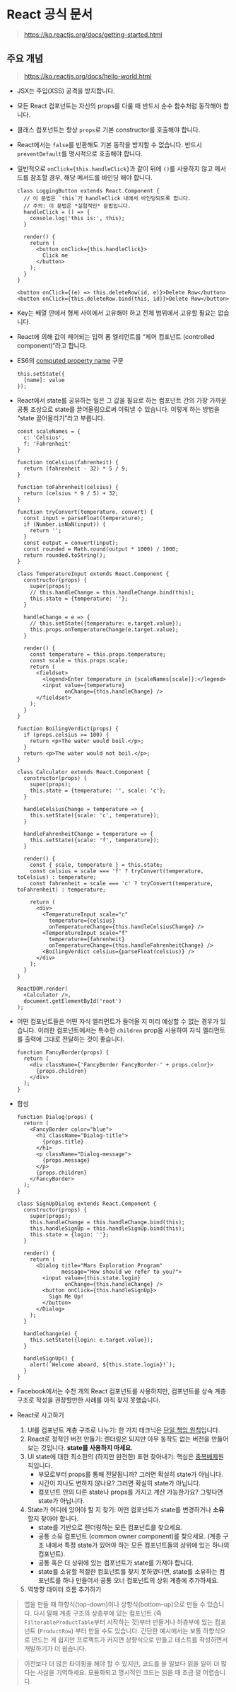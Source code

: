 # React 공식 문서

> https://ko.reactjs.org/docs/getting-started.html

## 주요 개념

> https://ko.reactjs.org/docs/hello-world.html

- JSX는 주입(XSS) 공격을 방지합니다.
- 모든 React 컴포넌트는 자신의 props를 다룰 때 반드시 순수 함수처럼 동작해야 합니다.
- 클래스 컴포넌트는 항상 `props`로 기본 constructor를 호출해야 합니다.
- React에서는 `false`를 반환해도 기본 동작을 방지할 수 없습니다. 반드시 `preventDefault`를 명시적으로 호출해야 합니다.
- 일반적으로 `onClick={this.handleClick}`과 같이 뒤에 `()`를 사용하지 않고 메서드를 참조할 경우, 해당 메서드를 바인딩 해야 합니다.

  ```react
  class LoggingButton extends React.Component {
    // 이 문법은 `this`가 handleClick 내에서 바인딩되도록 합니다.
    // 주의: 이 문법은 *실험적인* 문법입니다.
    handleClick = () => {
      console.log('this is:', this);
    }
  
    render() {
      return (
        <button onClick={this.handleClick}>
          Click me
        </button>
      );
    }
  }
  ```

  ```react
  <button onClick={(e) => this.deleteRow(id, e)}>Delete Row</button>
  <button onClick={this.deleteRow.bind(this, id)}>Delete Row</button>
  ```

- Key는 배열 안에서 형제 사이에서 고유해야 하고 전체 범위에서 고유할 필요는 없습니다.
- React에 의해 값이 제어되는 입력 폼 엘리먼트를 “제어 컴포넌트 (controlled component)“라고 합니다.
- ES6의 [computed property name](https://developer.mozilla.org/ko/docs/Web/JavaScript/Reference/Operators/Object_initializer#속성_계산명) 구문

  ```react
  this.setState({
    [name]: value
  });
  ```

- React에서 state를 공유하는 일은 그 값을 필요로 하는 컴포넌트 간의 가장 가까운 공통 조상으로 state를 끌어올림으로써 이뤄낼 수 있습니다. 이렇게 하는 방법을 “state 끌어올리기”라고 부릅니다.

  ```react
  const scaleNames = {
    c: 'Celsius',
    f: 'Fahrenheit'
  }
    
  function toCelsius(fahrenheit) {
    return (fahrenheit - 32) * 5 / 9;
  }
  
  function toFahrenheit(celsius) {
    return (celsius * 9 / 5) + 32;
  }
  
  function tryConvert(temperature, convert) {
    const input = parseFloat(temperature);
    if (Number.isNaN(input)) {
      return '';
    }
    const output = convert(input);
    const rounded = Math.round(output * 1000) / 1000;
    return rounded.toString();
  }
  
  class TemperatureInput extends React.Component {
    constructor(props) {
      super(props);
      // this.handleChange = this.handleChange.bind(this);
      this.state = {temperature: ''};
    }
  
    handleChange = e => {
      // this.setState({temperature: e.target.value});
      this.props.onTemperatureChange(e.target.value);
    }
  
    render() {
      const temperature = this.props.temperature;
      const scale = this.props.scale;
      return (
        <fieldset>
          <legend>Enter temperature in {scaleNames[scale]}:</legend>
          <input value={temperature}
                 onChange={this.handleChange} />
        </fieldset>
      );
    }
  }
  
  function BoilingVerdict(props) {
    if (props.celsius >= 100) {
      return <p>The water would boil.</p>;
    }
    return <p>The water would not boil.</p>;
  }
  
  class Calculator extends React.Component {
    constructor(props) {
      super(props);
      this.state = {temperature: '', scale: 'c'};
    }
    
    handleCelsiusChange = temperature => {
      this.setState({scale: 'c', temperature});
    }
    
    handleFahrenheitChange = temperature => {
      this.setState({scale: 'f', temperature});
    }
    
    render() {
      const { scale, temperature } = this.state;
      const celsius = scale === 'f' ? tryConvert(temperature, toCelsius) : temperature;
      const fahrenheit = scale === 'c' ? tryConvert(temperature, toFahrenheit) : temperature;
      
      return (
        <div>
          <TemperatureInput scale="c"
            temperature={celsius}
            onTemperatureChange={this.handleCelsiusChange} />
          <TemperatureInput scale="f"
            temperature={fahrenheit}
            onTemperatureChange={this.handleFahrenheitChange} />
          <BoilingVerdict celsius={parseFloat(celsius)} />
        </div>
      );
    }
  }
  
  ReactDOM.render(
    <Calculator />,
    document.getElementById('root')
  );
  
  ```

- 어떤 컴포넌트들은 어떤 자식 엘리먼트가 들어올 지 미리 예상할 수 없는 경우가 있습니다. 이러한 컴포넌트에서는 특수한 `children` prop을 사용하여 자식 엘리먼트를 출력에 그대로 전달하는 것이 좋습니다.

  ```react
  function FancyBorder(props) {
    return (
      <div className={'FancyBorder FancyBorder-' + props.color}>
        {props.children}
      </div>
    );
  }
  ```

- 합성

  ```react
  function Dialog(props) {
    return (
      <FancyBorder color="blue">
        <h1 className="Dialog-title">
          {props.title}
        </h1>
        <p className="Dialog-message">
          {props.message}
        </p>
        {props.children}
      </FancyBorder>
    );
  }
  
  class SignUpDialog extends React.Component {
    constructor(props) {
      super(props);
      this.handleChange = this.handleChange.bind(this);
      this.handleSignUp = this.handleSignUp.bind(this);
      this.state = {login: ''};
    }
  
    render() {
      return (
        <Dialog title="Mars Exploration Program"
                message="How should we refer to you?">
          <input value={this.state.login}
                 onChange={this.handleChange} />
          <button onClick={this.handleSignUp}>
            Sign Me Up!
          </button>
        </Dialog>
      );
    }
  
    handleChange(e) {
      this.setState({login: e.target.value});
    }
  
    handleSignUp() {
      alert(`Welcome aboard, ${this.state.login}!`);
    }
  }
  ```

- Facebook에서는 수천 개의 React 컴포넌트를 사용하지만, 컴포넌트를 상속 계층 구조로 작성을 권장할만한 사례를 아직 찾지 못했습니다.
- React로 사고하기

  1. UI를 컴포넌트 계층 구조로 나누기: 한 가지 테크닉은 [단일 책임 원칙](https://ko.wikipedia.org/wiki/단일_책임_원칙)입니다.
  2. React로 정적인 버전 만들기: 렌더링은 되지만 아무 동작도 없는 버전을 만들어보는 것입니다. **state를 사용하지 마세요**.
  3. UI state에 대한 최소한의 (하지만 완전한) 표현 찾아내기: 핵심은 [중복배제](https://en.wikipedia.org/wiki/Don't_repeat_yourself)원칙입니다.
     - 부모로부터 props를 통해 전달됩니까? 그러면 확실히 state가 아닙니다.
     - 시간이 지나도 변하지 않나요? 그러면 확실히 state가 아닙니다.
     - 컴포넌트 안의 다른 state나 props를 가지고 계산 가능한가요? 그렇다면 state가 아닙니다.
  4. State가 어디에 있어야 할 지 찾기: 어떤 컴포넌트가 state를 변경하거나 **소유**할지 찾아야 합니다.
     - state를 기반으로 렌더링하는 모든 컴포넌트를 찾으세요.
     - 공통 소유 컴포넌트 (common owner component)를 찾으세요. (계층 구조 내에서 특정 state가 있어야 하는 모든 컴포넌트들의 상위에 있는 하나의 컴포넌트).
     - 공통 혹은 더 상위에 있는 컴포넌트가 state를 가져야 합니다.
     - state를 소유할 적절한 컴포넌트를 찾지 못하였다면, state를 소유하는 컴포넌트를 하나 만들어서 공통 오너 컴포넌트의 상위 계층에 추가하세요.
  5. 역방향 데이터 흐름 추가하기

> 앱을 만들 때 하향식(top-down)이나 상향식(bottom-up)으로 만들 수 있습니다. 다시 말해 계층 구조의 상층부에 있는 컴포넌트 (즉 `FilterableProductTable`부터 시작하는 것)부터 만들거나 하층부에 있는 컴포넌트 (`ProductRow`) 부터 만들 수도 있습니다. 간단한 예시에서는 보통 하향식으로 만드는 게 쉽지만 프로젝트가 커지면 상향식으로 만들고 테스트를 작성하면서 개발하기가 더 쉽습니다.

> 이전보다 더 많은 타이핑을 해야 할 수 있지만, 코드를 쓸 일보다 읽을 일이 더 많다는 사실을 기억하세요. 모듈화되고 명시적인 코드는 읽을 때 조금 덜 어렵습니다.

